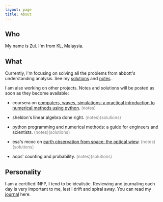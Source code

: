 ```yaml
---
layout: page
title: About
---
```


## Who

My name is Zul. I'm from KL, Malaysia. 

## What

Currently, I'm focusing on solving all the problems from abbott's understanding analysis. See my [solutions](https://zulfadz.github.io/abbott-solution/) and [notes](https://zulfadz.github.io/abbott/).

I am also working on other projects. Notes and solutions will be posted as soon as they become available:

+ coursera on [computers, waves, simulations: a practical introduction to numerical methods using python](https://www.coursera.org/learn/computers-waves-simulations). <span style="color:gray">(notes)</span>

+ sheldon's linear algebra done right. <span style="color:gray">(notes)(solutions)</span>

+  python programming and numerical methods: a guide for engineers and scientists. <span style="color:gray">(notes)(solutions)</span>

+ esa's mooc on [earth observation from space: the optical wiew](https://www.imperativemoocs.com/courses/the-optical-view). <span style="color:gray">(notes)(solutions)</span>

+ aops' counting and probability. <span style="color:gray">(notes)(solutions)</span>

## Personality

I am a certified INFP, I tend to be idealistic. Reviewing and journaling each day is very important to me, lest I drift and spiral away. You can read my [journal](https://zul.rocks/journal/) here.


